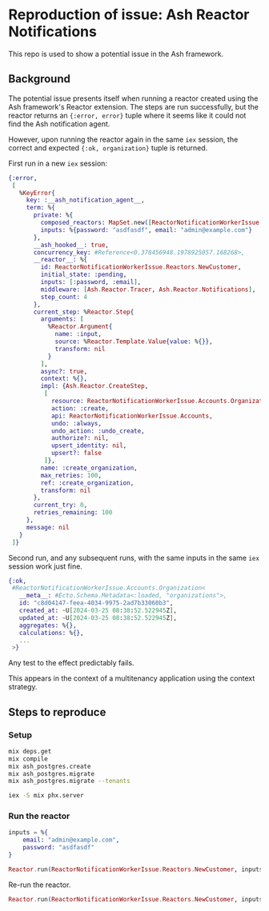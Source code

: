 # Reproduction of issue: Ash Reactor Notifications

This repo is used to show a potential issue in the Ash framework.

## Background

The potential issue presents itself when running a reactor created using the Ash framework's Reactor extension. The steps are run successfully, but the reactor returns an `{:error, error}` tuple where it seems like it could not find the Ash notification agent.

However, upon running the reactor again in the same `iex` session, the correct and expected `{:ok, organization}` tuple is returned.

First run in a new `iex` session:

```elixir
{:error,
 [
   %KeyError{
     key: :__ash_notification_agent__,
     term: %{
       private: %{
         composed_reactors: MapSet.new([ReactorNotificationWorkerIssue.Reactors.NewCustomer]),
         inputs: %{password: "asdfasdf", email: "admin@example.com"}
       },
       __ash_hooked__: true,
       concurrency_key: #Reference<0.378456948.1978925057.168268>,
       __reactor__: %{
         id: ReactorNotificationWorkerIssue.Reactors.NewCustomer,
         initial_state: :pending,
         inputs: [:password, :email],
         middleware: [Ash.Reactor.Tracer, Ash.Reactor.Notifications],
         step_count: 4
       },
       current_step: %Reactor.Step{
         arguments: [
           %Reactor.Argument{
             name: :input,
             source: %Reactor.Template.Value{value: %{}},
             transform: nil
           }
         ],
         async?: true,
         context: %{},
         impl: {Ash.Reactor.CreateStep,
          [
            resource: ReactorNotificationWorkerIssue.Accounts.Organization,
            action: :create,
            api: ReactorNotificationWorkerIssue.Accounts,
            undo: :always,
            undo_action: :undo_create,
            authorize?: nil,
            upsert_identity: nil,
            upsert?: false
          ]},
         name: :create_organization,
         max_retries: 100,
         ref: :create_organization,
         transform: nil
       },
       current_try: 0,
       retries_remaining: 100
     },
     message: nil
   }
 ]}
```

Second run, and any subsequent runs, with the same inputs in the same `iex` session work just fine.

```elixir
{:ok,
 #ReactorNotificationWorkerIssue.Accounts.Organization<
   __meta__: #Ecto.Schema.Metadata<:loaded, "organizations">,
   id: "c8d04147-feea-4034-9975-2ad7b33060b3",
   created_at: ~U[2024-03-25 08:38:52.522945Z],
   updated_at: ~U[2024-03-25 08:38:52.522945Z],
   aggregates: %{},
   calculations: %{},
   ...
 >}
```

Any test to the effect predictably fails.

This appears in the context of a multitenancy application using the context strategy.

## Steps to reproduce

### Setup

```sh
mix deps.get
mix compile
mix ash_postgres.create
mix ash_postgres.migrate
mix ash_postgres.migrate --tenants

iex -S mix phx.server
```

### Run the reactor

```elixir
inputs = %{
	email: "admin@example.com",
	password: "asdfasdf"
}

Reactor.run(ReactorNotificationWorkerIssue.Reactors.NewCustomer, inputs)
```

Re-run the reactor.

```elixir
Reactor.run(ReactorNotificationWorkerIssue.Reactors.NewCustomer, inputs)
```
